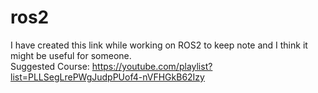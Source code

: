 # ros2
I have created this link while working on ROS2 to keep note and I think it might be useful for someone. </br>
Suggested Course: https://youtube.com/playlist?list=PLLSegLrePWgJudpPUof4-nVFHGkB62Izy
